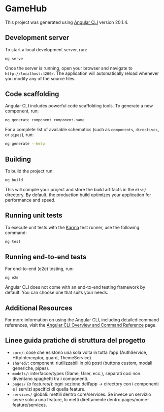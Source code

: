 # GameHub

This project was generated using [Angular CLI](https://github.com/angular/angular-cli) version 20.1.4.

## Development server

To start a local development server, run:

```bash
ng serve
```

Once the server is running, open your browser and navigate to `http://localhost:4200/`. The application will automatically reload whenever you modify any of the source files.

## Code scaffolding

Angular CLI includes powerful code scaffolding tools. To generate a new component, run:

```bash
ng generate component component-name
```

For a complete list of available schematics (such as `components`, `directives`, or `pipes`), run:

```bash
ng generate --help
```

## Building

To build the project run:

```bash
ng build
```

This will compile your project and store the build artifacts in the `dist/` directory. By default, the production build optimizes your application for performance and speed.

## Running unit tests

To execute unit tests with the [Karma](https://karma-runner.github.io) test runner, use the following command:

```bash
ng test
```

## Running end-to-end tests

For end-to-end (e2e) testing, run:

```bash
ng e2e
```

Angular CLI does not come with an end-to-end testing framework by default. You can choose one that suits your needs.

## Additional Resources

For more information on using the Angular CLI, including detailed command references, visit the [Angular CLI Overview and Command Reference](https://angular.dev/tools/cli) page.

## Linee guida pratiche di struttura del progetto

- `core/`: cose che esistono una sola volta in tutta l’app (AuthService, HttpInterceptor, guard, ThemeService).
- `shared/`: componenti riutilizzabili in più posti (buttons custom, modali generiche, pipes).
- `models/`: interfacce/types (Game, User, ecc.), separati così non diventano spaghetti tra i componenti.
- `pages/` (o features/): ogni sezione dell’app → directory con i componenti e i servizi specifici di quella feature.
- `services/` globali: mettili dentro core/services. Se invece un servizio serve solo a una feature, lo metti direttamente dentro pages/nome-feature/services.
